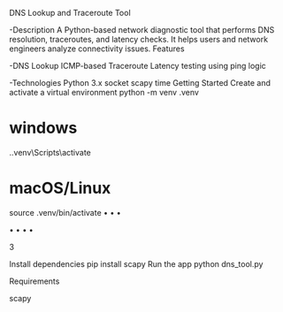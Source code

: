 DNS Lookup and Traceroute Tool

-Description
A Python-based network diagnostic tool that performs DNS resolution, traceroutes, and latency checks. It
helps users and network engineers analyze connectivity issues.
Features

-DNS Lookup
ICMP-based Traceroute
Latency testing using ping logic

-Technologies
Python 3.x
socket
scapy
time
Getting Started
Create and activate a virtual environment
python -m venv .venv

# windows
.\.venv\Scripts\activate
# macOS/Linux
source .venv/bin/activate
•
•
•

•
•
•
•

3

Install dependencies
pip install scapy
Run the app
python dns_tool.py

Requirements

scapy
